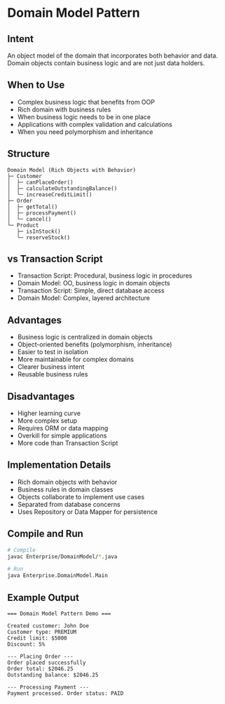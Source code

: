 # Domain Model Pattern

## Intent
An object model of the domain that incorporates both behavior and data. Domain objects contain business logic and are not just data holders.

## When to Use
- Complex business logic that benefits from OOP
- Rich domain with business rules
- When business logic needs to be in one place
- Applications with complex validation and calculations
- When you need polymorphism and inheritance

## Structure
```
Domain Model (Rich Objects with Behavior)
├─ Customer
│  ├─ canPlaceOrder()
│  ├─ calculateOutstandingBalance()
│  └─ increaseCreditLimit()
├─ Order
│  ├─ getTotal()
│  ├─ processPayment()
│  └─ cancel()
└─ Product
   ├─ isInStock()
   └─ reserveStock()
```

## vs Transaction Script
- Transaction Script: Procedural, business logic in procedures
- Domain Model: OO, business logic in domain objects
- Transaction Script: Simple, direct database access
- Domain Model: Complex, layered architecture

## Advantages
- Business logic is centralized in domain objects
- Object-oriented benefits (polymorphism, inheritance)
- Easier to test in isolation
- More maintainable for complex domains
- Clearer business intent
- Reusable business rules

## Disadvantages
- Higher learning curve
- More complex setup
- Requires ORM or data mapping
- Overkill for simple applications
- More code than Transaction Script

## Implementation Details
- Rich domain objects with behavior
- Business rules in domain classes
- Objects collaborate to implement use cases
- Separated from database concerns
- Uses Repository or Data Mapper for persistence

## Compile and Run
```bash
# Compile
javac Enterprise/DomainModel/*.java

# Run
java Enterprise.DomainModel.Main
```

## Example Output
```
=== Domain Model Pattern Demo ===

Created customer: John Doe
Customer type: PREMIUM
Credit limit: $5000
Discount: 5%

--- Placing Order ---
Order placed successfully
Order total: $2046.25
Outstanding balance: $2046.25

--- Processing Payment ---
Payment processed. Order status: PAID
```

